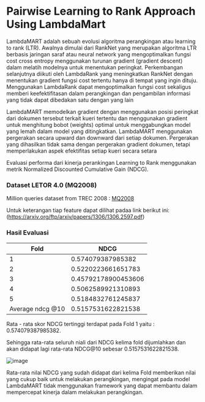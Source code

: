 # Pairwise Learning to Rank Approach Using LambdaMart

LambdaMART adalah sebuah evolusi algoritma perangkingan atau learning to rank (LTR). Awalnya dimulai dari RankNet yang merupakan algoritma LTR berbasis jaringan saraf atau neural network yang mengoptimalkan fungsi cost cross entropy menggunakan turunan gradient (gradient descent) dalam melatih modelnya untuk menentukan peringkat. Perkembangan selanjutnya diikuti oleh LambdaRank yang meningkatkan RankNet dengan menentukan gradient fungsi cost tertentu hanya di tempat yang ingin dituju. Menggunakan LambdaRank dapat mengoptimalkan fungsi cost sekaligus memberi keefektifitasan dalam perangkingan dan pengambilan informasi yang tidak dapat dibedakan satu dengan yang lain

LambdaMART memodelkan gradient dengan menggunakan posisi peringkat dari dokumen tersebut terkait kueri tertentu dan menggunakan gradient untuk menghitung bobot (weights) optimal untuk menggabungkan model yang lemah dalam model yang ditingkatkan. LambdaMART menggunakan pergerakan secara upward dan downward dari setiap dokumen. Pergerakan yang dihasilkan tidak sama dengan pergerakan gradient dokumen, tetapi memperlakukan aspek efektifitas setiap kueri secara setara 

Evaluasi performa dari kinerja perankingan Learning to Rank menggunakan metrik Normalized Discounted Cumulative Gain (NDCG).


### Dataset LETOR 4.0 (MQ2008)
Million queries dataset from TREC 2008 :
[MQ2008](https://onedrive.live.com/?authkey=%21ACnoZZSZVfHPJd0&id=8FEADC23D838BDA8%21107&cid=8FEADC23D838BDA8)

Untuk keterangan tiap feature dapat dilihat padaa link berikut ini:
(https://arxiv.org/ftp/arxiv/papers/1306/1306.2597.pdf)

### Hasil Evaluasi 

|Fold | NDCG |
|-----|----------------------|
|  1  | 0.574079387985382    |
|  2  | 0.5220223661651783  | 
|  3  | 0.45792178900453606    | 
|  4  | 0.5062589921310893   | 
|  5  | 0.5184832761245837 | 
|Average ndcg @10 | 0.5157531622821538 |


Rata - rata skor NDCG tertinggi terdapat pada Fold 1 yaitu : 0.574079387985382.

Sehingga rata-rata seluruh niali dari  NDCG kelima fold dijumlahkan dan akan didapat lagi rata-rata NDCG@10 sebesar 0.5157531622821538.

![image](https://user-images.githubusercontent.com/60861592/119130319-44470b00-ba62-11eb-81ff-4aa1bd80e526.png)

Rata-rata nilai NDCG yang sudah didapat dari kelima Fold memberikan nilai yang cukup baik untuk melakukan perangkingan, mengingat pada model LambdaMART tidak menggunakan framework yang dapat membantu dalam mempercepat kinerja dalam melakukan perangkingan. 



